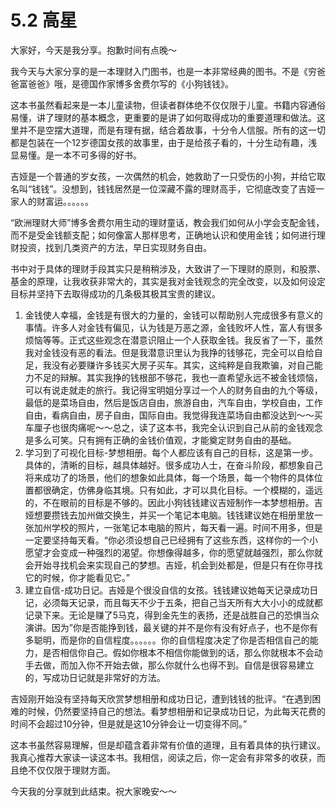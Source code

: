 # 5.2 高星

大家好，今天是我分享。抱歉时间有点晚～

我今天与大家分享的是一本理财入门图书，也是一本非常经典的图书。不是《穷爸爸富爸爸》哦，是德国作家博多舍费尔写的《小狗钱钱》。

这本书虽然看起来是一本儿童读物，但读者群体绝不仅仅限于儿童。书籍内容通俗易懂，讲了理财的基本概念，更重要的是讲了如何取得成功的重要道理和做法。这里并不是空摆大道理，而是有理有据，结合着故事，十分令人信服。所有的这一切都是包装在一个12岁德国女孩的故事里，由于是给孩子看的，十分生动有趣，浅显易懂。是一本不可多得的好书。

吉娅是一个普通的岁女孩，一次偶然的机会，她救助了一只受伤的小狗，并给它取名叫“钱钱”。没想到，钱钱居然是一位深藏不露的理财高手，它彻底改变了吉娅一家人的财富运。。。。。。

“欧洲理财大师”博多舍费尔用生动的理财童话，教会我们如何从小学会支配金钱，而不是受金钱额支配；如何像富人那样思考，正确地认识和使用金钱；如何进行理财投资，找到几类资产的方法，早日实现财务自由。

书中对于具体的理财手段其实只是稍稍涉及，大致讲了一下理财的原则，和股票、基金的原理，让我收获非常大的，其实是我对金钱观念的完全改变，以及如何设定目标并坚持下去取得成功的几条极其极其宝贵的建议。

1. 金钱使人幸福，金钱是有很大的力量的，金钱可以帮助别人完成很多有意义的事情。许多人对金钱有偏见，认为钱是万恶之源，金钱败坏人性，富人有很多烦恼等等。正式这些观念在潜意识阻止一个人获取金钱。我反省了一下，虽然我对金钱没有恶的看法。但是我潜意识里认为我挣的钱够花，完全可以自给自足，我没有必要赚许多钱买大房子买车。其实，这纯粹是自我欺骗，对自己能力不足的辩解。其实我挣的钱根部不够花，我也一直希望永远不被金钱烦恼，可以有说走就走的旅行。我记得宝明姐分享过一个人的财务自由的九个等级，最低的是菜场自由，然后是饭店自由，旅游自由，汽车自由，学校自由，工作自由，看病自由，房子自由，国际自由。我觉得我连菜场自由都没达到～～买车厘子也很肉痛呢～～总之，读了这本书，我完全认识到自己从前的金钱观念是多么可笑。只有拥有正确的金钱价值观，才能奠定财务自由的基础。 
2. 学习到了可视化目标-梦想相册。每个人都应该有自己的目标，这是第一步。具体的，清晰的目标，越具体越好。很多成功人士，在奋斗阶段，都想象自己将来成功了的场景，他们的想象如此具体，每一个场景，每一个物件的具体位置都很确定，仿佛身临其境。只有如此，才可以具化目标。一个模糊的，遥远的，不在眼前的目标是不够的。因此小狗钱钱建议吉娅制作一本梦想相册。吉娅想要攒钱去加州做交换生，并买一个笔记本电脑。钱钱建议她在相册里放一张加州学校的照片，一张笔记本电脑的照片，每天看一遍。时间不用多，但是一定要坚持每天看。“你必须设想自己已经拥有了这些东西，这样你的一个小愿望才会变成一种强烈的渴望。你想像得越多，你的愿望就越强烈，那么你就会开始寻找机会来实现自己的梦想。吉娅，机会到处都是，但是只有在你寻找它的时候，你才能看见它。” 
3. 建立自信-成功日记。吉娅是个很没自信的女孩。钱钱建议她每天记录成功日记，必须每天记录，而且每天不少于五条，把自己当天所有大大小小的成就都记录下来。无论是赚了5马克，得到金先生的表扬，还是战胜自己的恐惧当众演讲。因为”你是否能挣到钱，最关键的并不是你有没有好点子，也不是你有多聪明，而是你的自信程度。。。。。。你的自信程度决定了你是否相信自己的能力，是否相信你自己。假如你根本不相信你能做到的话，那么你就根本不会动手去做，而加入你不开始去做，那么你就什么也得不到。自信是很容易建立的，写成功日记就是非常好的方法。

吉娅刚开始没有坚持每天欣赏梦想相册和成功日记，遭到钱钱的批评。“在遇到困难的时候，仍然要坚持自己的想法。看梦想相册和记录成功日记，为此每天花费的时间不会超过10分钟，但是就是这10分钟会让一切变得不同。”

这本书虽然容易理解，但是却蕴含着非常有价值的道理，且有着具体的执行建议。我真心推荐大家读一读这本书。我相信，阅读之后，你一定会有非常多的收获，而且绝不仅仅限于理财方面。

今天我的分享就到此结束。祝大家晚安～～

